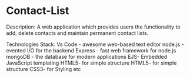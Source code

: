 # Contact-List

Description:
A web application which provides users the functionality to add, delete contacts and maintain permanent contact lists.

Technologies Stack:
Vs Code - awesome web-based text editor
node.js - evented I/O for the backend
Express - fast web framework for node.js
mongoDB - the database for modern applications
EJS- Embedded JavaScript templating
HTML5- for simple structure
HTML5- for simple structure
CSS3- for Styling
etc
